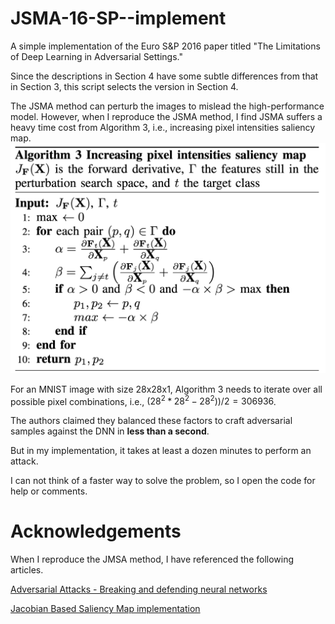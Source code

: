 # JSMA-16-SP--implement
A simple implementation of the Euro S&P 2016 paper titled "The Limitations of Deep Learning in Adversarial Settings." 

Since the descriptions in Section 4 have some subtle differences from that in Section 3, this script selects the version in Section 4. 

The JSMA method can perturb the images to mislead the high-performance model. 
However, when I reproduce the JSMA method, I find JSMA suffers a heavy time cost from Algorithm 3, i.e., increasing pixel intensities saliency map. 
<img src="Algorithm 3.png"/>

For an MNIST image with size 28x28x1, Algorithm 3 needs to iterate over all possible pixel combinations, i.e., $(28^2 * 28^2 - 28^2))/2 = 306936$. 

The authors claimed they balanced these factors to craft adversarial samples against the DNN in **less than a second**. 

But in my implementation, it takes at least a dozen minutes to perform an attack. 

I can not think of a faster way to solve the problem, so I open the code for help or comments.

# Acknowledgements 

When I reproduce the JMSA method, I have referenced the following articles. 

[Adversarial Attacks - Breaking and defending neural networks](https://deepnotes.io/adversarial-attack)

[Jacobian Based Saliency Map implementation](https://discuss.pytorch.org/t/jacobian-based-saliency-map-implementation/75303/2)

